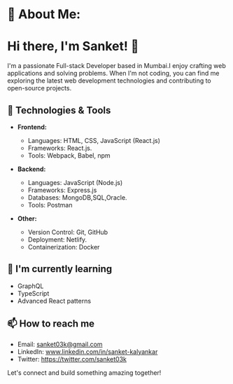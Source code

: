 # 💫 About Me:

# Hi there, I'm Sanket! 👋

I'm a passionate Full-stack Developer based in Mumbai.I enjoy crafting web applications and solving problems. When I'm not coding, you can find me exploring the latest web development technologies and contributing to open-source projects.

## 🔧 Technologies & Tools

- **Frontend:**
  - Languages: HTML, CSS, JavaScript (React.js)
  - Frameworks: React.js.
  - Tools: Webpack, Babel, npm

- **Backend:**
  - Languages: JavaScript (Node.js)
  - Frameworks: Express.js
  - Databases: MongoDB,SQL,Oracle.
  - Tools: Postman

- **Other:**
  - Version Control: Git, GitHub
  - Deployment: Netlify.
  - Containerization: Docker

## 🌱 I'm currently learning

- GraphQL
- TypeScript
- Advanced React patterns

## 📫 How to reach me

- Email: sanket03k@gmail.com
- LinkedIn: www.linkedin.com/in/sanket-kalyankar
- Twitter: https://twitter.com/sanket03k

Let's connect and build something amazing together!

